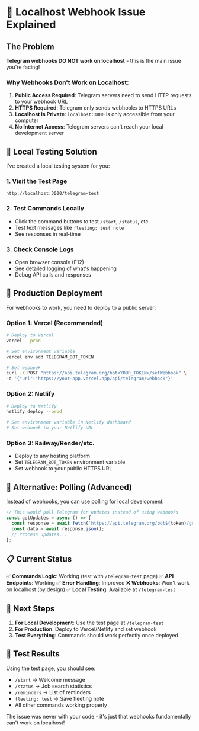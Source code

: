 # 🚨 Localhost Webhook Issue Explained

## The Problem

**Telegram webhooks DO NOT work on localhost** - this is the main issue you're facing!

### Why Webhooks Don't Work on Localhost:

1. **Public Access Required**: Telegram servers need to send HTTP requests to your webhook URL
2. **HTTPS Required**: Telegram only sends webhooks to HTTPS URLs
3. **Localhost is Private**: `localhost:3000` is only accessible from your computer
4. **No Internet Access**: Telegram servers can't reach your local development server

## 🧪 Local Testing Solution

I've created a local testing system for you:

### 1. Visit the Test Page
```
http://localhost:3000/telegram-test
```

### 2. Test Commands Locally
- Click the command buttons to test `/start`, `/status`, etc.
- Test text messages like `fleeting: test note`
- See responses in real-time

### 3. Check Console Logs
- Open browser console (F12)
- See detailed logging of what's happening
- Debug API calls and responses

## 🚀 Production Deployment

For webhooks to work, you need to deploy to a public server:

### Option 1: Vercel (Recommended)
```bash
# Deploy to Vercel
vercel --prod

# Set environment variable
vercel env add TELEGRAM_BOT_TOKEN

# Set webhook
curl -X POST "https://api.telegram.org/bot<YOUR_TOKEN>/setWebhook" \
-d '{"url":"https://your-app.vercel.app/api/telegram/webhook"}'
```

### Option 2: Netlify
```bash
# Deploy to Netlify
netlify deploy --prod

# Set environment variable in Netlify dashboard
# Set webhook to your Netlify URL
```

### Option 3: Railway/Render/etc.
- Deploy to any hosting platform
- Set `TELEGRAM_BOT_TOKEN` environment variable
- Set webhook to your public HTTPS URL

## 🔧 Alternative: Polling (Advanced)

Instead of webhooks, you can use polling for local development:

```javascript
// This would poll Telegram for updates instead of using webhooks
const getUpdates = async () => {
  const response = await fetch(`https://api.telegram.org/bot${token}/getUpdates`);
  const data = await response.json();
  // Process updates...
};
```

## 📋 Current Status

✅ **Commands Logic**: Working (test with `/telegram-test` page)
✅ **API Endpoints**: Working 
✅ **Error Handling**: Improved
❌ **Webhooks**: Won't work on localhost (by design)
✅ **Local Testing**: Available at `/telegram-test`

## 🎯 Next Steps

1. **For Local Development**: Use the test page at `/telegram-test`
2. **For Production**: Deploy to Vercel/Netlify and set webhook
3. **Test Everything**: Commands should work perfectly once deployed

## 🧪 Test Results

Using the test page, you should see:
- `/start` → Welcome message
- `/status` → Job search statistics  
- `/reminders` → List of reminders
- `fleeting: test` → Save fleeting note
- All other commands working properly

The issue was never with your code - it's just that webhooks fundamentally can't work on localhost!